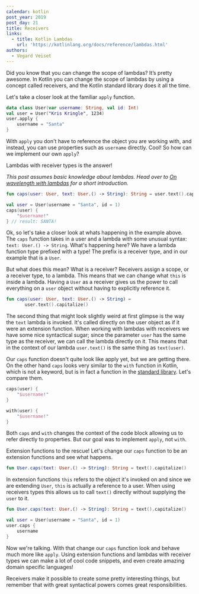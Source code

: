 ```yaml
---
calendar: kotlin
post_year: 2019
post_day: 21
title: Receivers
links:
  - title: Kotlin Lambdas
    url: 'https://kotlinlang.org/docs/reference/lambdas.html'
authors:
  - Vegard Veiset
---
```

Did you know that you can change the scope of lambdas? It’s pretty awesome. In Kotlin you can change the scope of lambdas by using a concept called receivers, and the Kotlin standard library does it all the time. 

Let's take a closer look at the familiar `apply` function.

```kotlin
data class User(var username: String, val id: Int)
val user = User("Kris Kringle", 1234)
user.apply { 
    username = "Santa"
}
```

With `apply` you don't have to reference the object you are working with, and instead, you can use properties such as `username` directly. Cool! So how can we implement our own `apply`?

Lambdas with receiver types is the answer! 

*This post assumes basic knowledge about lambdas. Head over to [On wavelength with lambdas](https://kotlin.christmas/2019/18) for a short introduction.*

```kotlin
fun caps(user: User, text: User.() -> String): String = user.text().capitalize()

val user = User(username = "Santa", id = 1)
caps(user) {
    "$username!"
} // result: SANTA!
```

Ok, so let's take a closer look at whats happening in the example above. The `caps` function takes in a user and a lambda with some unusual syntax: `text: User.() -> String`. What's happening here? We have a lambda function type prefixed with a type! The prefix is a receiver type, and in our example that is a `User`.

But what does this mean? What is a receiver? Receivers assign a scope, or a receiver type, to a lambda. This means that we can change what `this` is inside a lambda. Having a `User` as a receiver gives us the power to call everything on a `user` object without having to explicitly reference it.

```kotlin
fun caps(user: User, text: User.() -> String) =
       user.text().capitalize()
```

The second thing that might look slightly weird at first glimpse is the way the `text` lambda is invoked. It's called directly on the user object as if it were an extension function. When working with lambdas with receivers we have some nice syntactical sugar; since the parameter `user` has the same type as the receiver, we can call the lambda directly on it. This means that in the context of our lambda `user.text()` is the same thing as `text(user)`. 


Our `caps` function doesn't quite look like apply yet, but we are getting there. On the other hand `caps` looks very similar to the `with` function in Kotlin, which is not a keyword, but is in fact a function in the [standard library](https://github.com/JetBrains/kotlin/blob/master/libraries/stdlib/src/kotlin/util/Standard.kt). Let's compare them.

```kotlin
caps(user) {
    "$username!"
}

with(user) {
    "$username!"
}
```

Both `caps` and `with` changes the context of the code block allowing us to refer directly to properties. But our goal was to implement `apply`, not `with`. 

Extension functions to the rescue! Let's change our `caps` function to be an extension functions and see what happens. 

```kotlin
fun User.caps(text: User.() -> String): String = text().capitalize()
```

In extension functions `this` refers to the object it's invoked on and since we are extending `User`, `this` is actually a reference to a user. When using receivers types this allows us to call `text()` directly without supplying the `user` to it.

```kotlin
fun User.caps(text: User.() -> String): String = text().capitalize()

val user = User(username = "Santa", id = 1)
user.caps {
    username
}
```

Now we're talking. With that change our `caps` function look and behave much more like `apply`. Using extension functions and lambdas with receiver types we can make a lot of cool code snippets, and even create amazing domain specific languages!

Receivers make it possible to create some pretty interesting things, but remember that with great syntactical powers comes great responsibilities.
